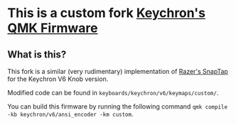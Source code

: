 # This is a custom fork [Keychron's QMK Firmware](https://github.com/Keychron/qmk_firmware)

## What is this?

This fork is a similar (very rudimentary) implementation of [Razer's SnapTap](https://www.razer.com/technology/snap-tap-mode) for the Keychron V6 Knob version.

Modified code can be found in `keyboards/keychron/v6/keymaps/custom/`.

You can build this firmware by running the following command `qmk compile -kb keychron/v6/ansi_encoder -km custom`.
